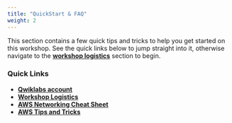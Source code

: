 ```yaml
---
title: "QuickStart & FAQ"
weight: 2
---
```


This section contains a few quick tips and tricks to help you get started on this workshop. See the quick links below to jump straight into it, otherwise navigate to the [**workshop logistics**](2_moduletwo/21_logistics.html) section to begin.

### Quick Links
- [**Qwiklabs account**](https://fortinet.qwiklabs.com/paths)
- [**Workshop Logistics**](2_moduletwo/21_logistics.html)
- [**AWS Networking Cheat Sheet**](2_moduletwo/22_awsnetworkingconcepts.html)
- [**AWS Tips and Tricks**](2_moduletwo/23_awstipstricks.html)
